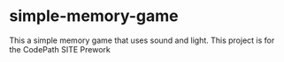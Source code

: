 # simple-memory-game
This a simple memory game that uses sound and light. This project is for the CodePath  SITE Prework
